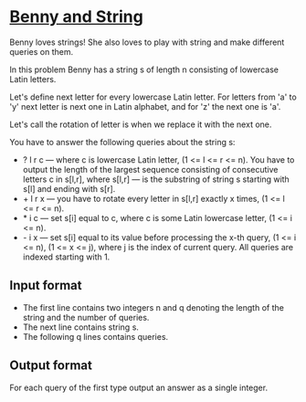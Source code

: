 # [Benny and String][link]

Benny loves strings! She also loves to play with string and make different queries on them.

In this problem Benny has a string s of length n consisting of lowercase Latin letters.

Let's define next letter for every lowercase Latin letter. For letters from 'a' to 'y' next letter is next one in Latin alphabet, and for 'z' the next one is 'a'.

Let's call the rotation of letter is when we replace it with the next one.

You have to answer the following queries about the string s:

- ? l r c — where c is lowercase Latin letter, (1 <= l <= r <= n). You have to output the length of the largest sequence consisting of consecutive letters c in s[l,r], where s[l,r] — is the substring of string s starting with s[l] and ending with s[r].
- \+ l r x — you have to rotate every letter in s[l,r] exactly x times, (1 <= l <= r <= n).
- \* i c — set s[i] equal to c, where c is some Latin lowercase letter, (1 <= i <= n).
- \- i x — set s[i] equal to its value before processing the x-th query, (1 <= i <= n), (1 <= x <= j), where j is the index of current query. All queries are indexed starting with 1.

## Input format

- The first line contains two integers n and q denoting the length of the string and the number of queries.
- The next line contains string s.
- The following q lines contains queries.

## Output format

For each query of the first type output an answer as a single integer.

[link]: https://www.hackerearth.com/practice/data-structures/advanced-data-structures/segment-trees/practice-problems/algorithm/benny-and-string/
